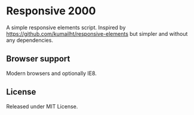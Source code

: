 # Responsive 2000

A simple responsive elements script. Inspired by https://github.com/kumailht/responsive-elements but simpler and without any dependencies.

## Browser support

Modern browsers and optionally IE8.

## License

Released under MIT License.
